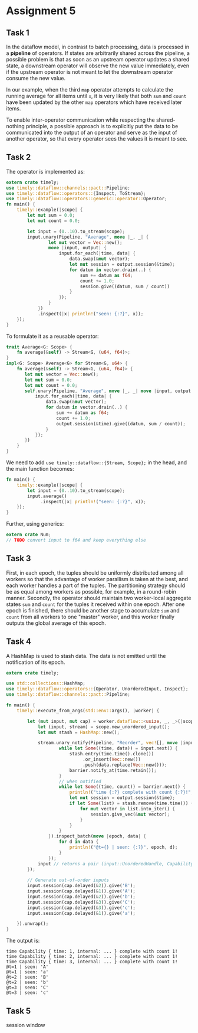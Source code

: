 # Assignment 5

## Task 1

In the dataflow model, in contrast to batch processing, data is processed in a **pipeline** of operators. If states are arbitrarily shared across the pipeline, a possible problem is that as soon as an upstream operator updates a shared state, a downstream operator will observe the new value immediately, even if the upstream operator is not meant to let the downstream operator consume the new value. 

In our example, when the third `map` operator attempts to calculate the running average for all items until `x`, it is very likely that both `sum` and `count` have been updated by the other `map` operators which have received later items.

To enable inter-operator communication while respecting the shared-nothing principle, a possible approach is to explicitly put the data to be communicated into the output of an operator and serve as the input of another operator, so that every operator sees the values it is meant to see.

## Task 2

The operator is implemented as:

```rust
extern crate timely;
use timely::dataflow::channels::pact::Pipeline;
use timely::dataflow::operators::{Inspect, ToStream};
use timely::dataflow::operators::generic::operator::Operator;
fn main() {
    timely::example(|scope| {
        let mut sum = 0.0;
        let mut count = 0.0;

        let input = (0..10).to_stream(scope);
        input.unary(Pipeline, "Average", move |_, _| {
                let mut vector = Vec::new();
                move |input, output| {
                    input.for_each(|time, data| {
                        data.swap(&mut vector);
                        let mut session = output.session(&time);
                        for datum in vector.drain(..) {
                            sum += datum as f64;
                            count += 1.0;
                            session.give((datum, sum / count))
                        }
                    });
                }
            })
            .inspect(|x| println!("seen: {:?}", x));
    });
}
```

To formulate it as a reusable operator:

```rust
trait Average<G: Scope> {
    fn average(&self) -> Stream<G, (u64, f64)>;
}
impl<G: Scope> Average<G> for Stream<G, u64> {
    fn average(&self) -> Stream<G, (u64, f64)> {
       let mut vector = Vec::new();
       let mut sum = 0.0;
       let mut count = 0.0;
       self.unary(Pipeline, "Average", move |_, _| move |input, output| {
           input.for_each(|time, data| {
               data.swap(&mut vector);
               for datum in vector.drain(..) {
                   sum += datum as f64;
                   count += 1.0;
                   output.session(&time).give((datum, sum / count));
               }
           });
       })
    }
}
```

We need to add `use timely::dataflow::{Stream, Scope};` in the head, and the main function becomes:

```rust
fn main() {
    timely::example(|scope| {
        let input = (0..10).to_stream(scope);
        input.average()
             .inspect(|x| println!("seen: {:?}", x));
    });
}
```

Further, using generics:

```rust
extern crate Num;
// TODO convert input to f64 and keep everything else
```

## Task 3

First, in each epoch, the tuples should be uniformly distributed among all workers so that the advantage of worker parallism is taken at the best, and each worker handles a part of the tuples. The partitioning strategy should be as equal among workers as possible, for example, in a round-robin manner. Secondly, the operator should maintain two worker-local aggregate states `sum` and `count` for the tuples it received within one epoch. After one epoch is finished, there should be another stage to accumulate `sum` and `count` from all workers to one "master" worker, and this worker finally outputs the global average of this epoch.


## Task 4

A HashMap is used to stash data. The data is not emitted until the notification of its epoch.

```rust
extern crate timely;

use std::collections::HashMap;
use timely::dataflow::operators::{Operator, UnorderedInput, Inspect};
use timely::dataflow::channels::pact::Pipeline;

fn main() {
    timely::execute_from_args(std::env::args(), |worker| {

        let (mut input, mut cap) = worker.dataflow::<usize, _, _>(|scope| {
            let (input, stream) = scope.new_unordered_input();
            let mut stash = HashMap::new();

            stream.unary_notify(Pipeline, "Reorder", vec![], move |input, output, barrier| {
                    while let Some((time, data)) = input.next() {
                        stash.entry(time.time().clone())
                             .or_insert(Vec::new())
                             .push(data.replace(Vec::new()));
                        barrier.notify_at(time.retain());
                    }
                    // when notified
                    while let Some((time, count)) = barrier.next() {
                        println!("time {:?} complete with count {:?}!", time, count);
                        let mut session = output.session(&time);
                        if let Some(list) = stash.remove(time.time()) {
                            for mut vector in list.into_iter() {
                                session.give_vec(&mut vector);
                            }
                        }
                    }
                }).inspect_batch(move |epoch, data| {
                    for d in data {
                        println!("@t={} | seen: {:?}", epoch, d);
                    }
                });
            input // returns a pair (input::UnorderedHandle, Capability)
        });
        
        // Generate out-of-order inputs
        input.session(cap.delayed(&2)).give('B');
        input.session(cap.delayed(&1)).give('A');
        input.session(cap.delayed(&2)).give('b');
        input.session(cap.delayed(&3)).give('C');
        input.session(cap.delayed(&3)).give('c');
        input.session(cap.delayed(&1)).give('a');

    }).unwrap();
}
```

The output is:
```
time Capability { time: 1, internal: ... } complete with count 1!
time Capability { time: 2, internal: ... } complete with count 1!
time Capability { time: 3, internal: ... } complete with count 1!
@t=1 | seen: 'A'
@t=1 | seen: 'a'
@t=2 | seen: 'B'
@t=2 | seen: 'b'
@t=3 | seen: 'C'
@t=3 | seen: 'c'
```

## Task 5

session window